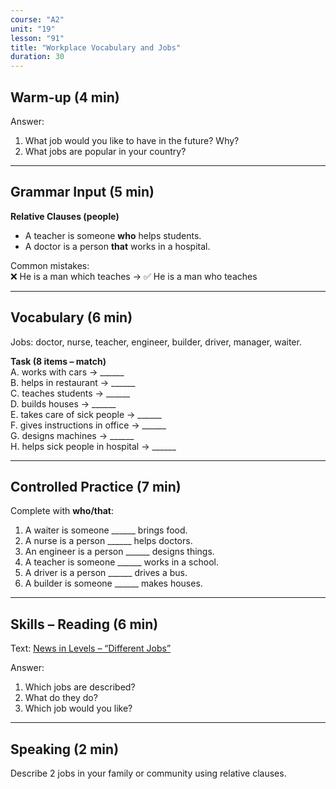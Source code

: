 ```yaml
---
course: "A2"
unit: "19"
lesson: "91"
title: "Workplace Vocabulary and Jobs"
duration: 30
---
```


## Warm-up (4 min)
Answer:
1. What job would you like to have in the future? Why?  
2. What jobs are popular in your country?  

-------

## Grammar Input (5 min)
**Relative Clauses (people)**  
- A teacher is someone **who** helps students.  
- A doctor is a person **that** works in a hospital.  

Common mistakes:  
❌ He is a man which teaches → ✅ He is a man who teaches  

-------

## Vocabulary (6 min)
Jobs: doctor, nurse, teacher, engineer, builder, driver, manager, waiter.  

**Task (8 items – match)**  
A. works with cars → ______  
B. helps in restaurant → ______  
C. teaches students → ______  
D. builds houses → ______  
E. takes care of sick people → ______  
F. gives instructions in office → ______  
G. designs machines → ______  
H. helps sick people in hospital → ______  

-------

## Controlled Practice (7 min)
Complete with **who/that**:  
1. A waiter is someone ______ brings food.  
2. A nurse is a person ______ helps doctors.  
3. An engineer is a person ______ designs things.  
4. A teacher is someone ______ works in a school.  
5. A driver is a person ______ drives a bus.  
6. A builder is someone ______ makes houses.  

-------

## Skills – Reading (6 min)
Text: [News in Levels – “Different Jobs”](https://www.newsinlevels.com/)  

Answer:  
1. Which jobs are described?  
2. What do they do?  
3. Which job would you like?  

-------

## Speaking (2 min)
Describe 2 jobs in your family or community using relative clauses.

